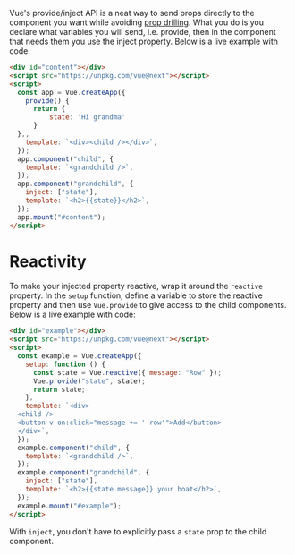 Vue's provide/inject API is a neat way to send props directly
to the component you want while avoiding [prop drilling](https://kentcdodds.com/blog/prop-drilling).
What you do is you declare what variables you will send, i.e. provide,
then in the component that needs them you use the inject property.
Below is a live example with code:

<div id = "content"></div>
<script src="https://unpkg.com/vue@next"></script>
<script>
const app = Vue.createApp({
  provide() {
      return {
          state: 'Hi grandma'
      }
  },
  template: `<div><child /></div>`
});
app.component('child', {
    template: `<grandchild />`
});
app.component('grandchild', {
    inject: ['state'],
    template: `<h2>{{state}}</h2>`
});
app.mount('#content');
</script>

```html
<div id="content"></div>
<script src="https://unpkg.com/vue@next"></script>
<script>
  const app = Vue.createApp({
    provide() {
      return {
          state: 'Hi grandma'
      }
  },,
    template: `<div><child /></div>`,
  });
  app.component("child", {
    template: `<grandchild />`,
  });
  app.component("grandchild", {
    inject: ["state"],
    template: `<h2>{{state}}</h2>`,
  });
  app.mount("#content");
</script>
```

# Reactivity

To make your injected property reactive, wrap it
around the `reactive` property. In the `setup` function,
define a variable to store the reactive property and then
use `Vue.provide` to give access to the child components.
Below is a live example with code:

<div id = "example"></div>
<script src="https://unpkg.com/vue@next"></script>
<script>
const example = Vue.createApp({
  setup: function() {
      const state = Vue.reactive({message: 'Row'});
      Vue.provide('state', state);
      return state;
  },
  template: `<div>
  <child />
  <button v-on:click="message += ' row'">Add</button>
  </div>`
});
example.component('child', {
    template: `<grandchild />`
});
example.component('grandchild', {
    inject: ['state'],
    template: `<h2>{{state.message}} your boat</h2>`
});
example.mount('#example');
</script>

```html
<div id="example"></div>
<script src="https://unpkg.com/vue@next"></script>
<script>
  const example = Vue.createApp({
    setup: function () {
      const state = Vue.reactive({ message: "Row" });
      Vue.provide("state", state);
      return state;
    },
    template: `<div>
  <child />
  <button v-on:click="message += ' row'">Add</button>
  </div>`,
  });
  example.component("child", {
    template: `<grandchild />`,
  });
  example.component("grandchild", {
    inject: ["state"],
    template: `<h2>{{state.message}} your boat</h2>`,
  });
  example.mount("#example");
</script>
```

With `inject`, you don't have to explicitly pass a `state` prop
to the child component.

